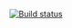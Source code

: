 [![Build status](https://ci.appveyor.com/api/projects/status/hhibr75ak77y6s7p?svg=true)](https://ci.appveyor.com/project/JulietteT/ap-xru3e)
